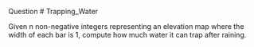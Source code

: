 Question # Trapping_Water

Given n non-negative integers representing an elevation map where the width of each bar is 1, compute how much water it can trap after raining.
